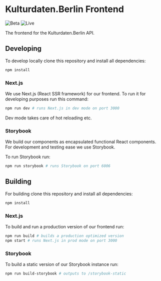 # Kulturdaten.Berlin Frontend

![Beta](https://github.com/technologiestiftung/kulturdaten-frontend/workflows/Deploy%3A%20Beta/badge.svg)
![Live](https://github.com/technologiestiftung/kulturdaten-frontend/workflows/Deploy%3A%20Live/badge.svg)

The frontend for the Kulturdaten.Berlin API.

## Developing

To develop locally clone this repository and install all dependencies:

```sh
npm install
```

### Next.js

We use Next.js (React SSR framework) for our frontend. To run it for developing purposes run this command:

```sh
npm run dev # runs Next.js in dev mode on port 3000
```

Dev mode takes care of hot reloading etc.

### Storybook

We build our components as encapsulated functional React components. For development and testing ease we use Storybook.

To run Storybook run:

```sh
npm run storybook # runs Storybook on port 6006
```

## Building

For building clone this repository and install all dependencies:

```sh
npm install
```

### Next.js

To build and run a production version of our frontend run:

```sh
npm run build # builds a production optimized version
npm start # runs Next.js in prod mode on port 3000
```

### Storybook

To build a static version of our Storybook instance run:

```sh
npm run build-storybook # outputs to /storybook-static
```
